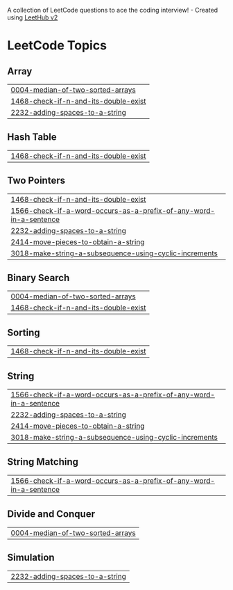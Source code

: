 A collection of LeetCode questions to ace the coding interview! - Created using [LeetHub v2](https://github.com/arunbhardwaj/LeetHub-2.0)
<!---LeetCode Topics Start-->
# LeetCode Topics
## Array
|  |
| ------- |
| [0004-median-of-two-sorted-arrays](https://github.com/MadhushreeRamachandran/LeetCode/tree/master/0004-median-of-two-sorted-arrays) |
| [1468-check-if-n-and-its-double-exist](https://github.com/MadhushreeRamachandran/LeetCode/tree/master/1468-check-if-n-and-its-double-exist) |
| [2232-adding-spaces-to-a-string](https://github.com/MadhushreeRamachandran/LeetCode/tree/master/2232-adding-spaces-to-a-string) |
## Hash Table
|  |
| ------- |
| [1468-check-if-n-and-its-double-exist](https://github.com/MadhushreeRamachandran/LeetCode/tree/master/1468-check-if-n-and-its-double-exist) |
## Two Pointers
|  |
| ------- |
| [1468-check-if-n-and-its-double-exist](https://github.com/MadhushreeRamachandran/LeetCode/tree/master/1468-check-if-n-and-its-double-exist) |
| [1566-check-if-a-word-occurs-as-a-prefix-of-any-word-in-a-sentence](https://github.com/MadhushreeRamachandran/LeetCode/tree/master/1566-check-if-a-word-occurs-as-a-prefix-of-any-word-in-a-sentence) |
| [2232-adding-spaces-to-a-string](https://github.com/MadhushreeRamachandran/LeetCode/tree/master/2232-adding-spaces-to-a-string) |
| [2414-move-pieces-to-obtain-a-string](https://github.com/MadhushreeRamachandran/LeetCode/tree/master/2414-move-pieces-to-obtain-a-string) |
| [3018-make-string-a-subsequence-using-cyclic-increments](https://github.com/MadhushreeRamachandran/LeetCode/tree/master/3018-make-string-a-subsequence-using-cyclic-increments) |
## Binary Search
|  |
| ------- |
| [0004-median-of-two-sorted-arrays](https://github.com/MadhushreeRamachandran/LeetCode/tree/master/0004-median-of-two-sorted-arrays) |
| [1468-check-if-n-and-its-double-exist](https://github.com/MadhushreeRamachandran/LeetCode/tree/master/1468-check-if-n-and-its-double-exist) |
## Sorting
|  |
| ------- |
| [1468-check-if-n-and-its-double-exist](https://github.com/MadhushreeRamachandran/LeetCode/tree/master/1468-check-if-n-and-its-double-exist) |
## String
|  |
| ------- |
| [1566-check-if-a-word-occurs-as-a-prefix-of-any-word-in-a-sentence](https://github.com/MadhushreeRamachandran/LeetCode/tree/master/1566-check-if-a-word-occurs-as-a-prefix-of-any-word-in-a-sentence) |
| [2232-adding-spaces-to-a-string](https://github.com/MadhushreeRamachandran/LeetCode/tree/master/2232-adding-spaces-to-a-string) |
| [2414-move-pieces-to-obtain-a-string](https://github.com/MadhushreeRamachandran/LeetCode/tree/master/2414-move-pieces-to-obtain-a-string) |
| [3018-make-string-a-subsequence-using-cyclic-increments](https://github.com/MadhushreeRamachandran/LeetCode/tree/master/3018-make-string-a-subsequence-using-cyclic-increments) |
## String Matching
|  |
| ------- |
| [1566-check-if-a-word-occurs-as-a-prefix-of-any-word-in-a-sentence](https://github.com/MadhushreeRamachandran/LeetCode/tree/master/1566-check-if-a-word-occurs-as-a-prefix-of-any-word-in-a-sentence) |
## Divide and Conquer
|  |
| ------- |
| [0004-median-of-two-sorted-arrays](https://github.com/MadhushreeRamachandran/LeetCode/tree/master/0004-median-of-two-sorted-arrays) |
## Simulation
|  |
| ------- |
| [2232-adding-spaces-to-a-string](https://github.com/MadhushreeRamachandran/LeetCode/tree/master/2232-adding-spaces-to-a-string) |
<!---LeetCode Topics End-->